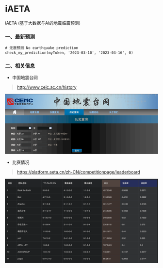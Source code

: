 # iAETA
iAETA (基于大数据与AI的地震临震预测)

### 一、最新预测
```shell
# 无震预测 No earthquake prediction
check_my_prediction(myToken, '2023-03-10', '2023-03-16', 0)
```

### 二、相关信息
* 中国地震台网
>
> http://www.ceic.ac.cn/history
>
<img src="data/logo.png" width="900px">

* 比赛情况
>
> https://platform.aeta.cn/zh-CN/competitionpage/leaderboard
> 
<img src="data/rank.png" width="900px">
